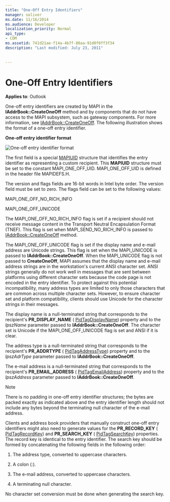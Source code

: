 ```yaml
---
title: "One-Off Entry Identifiers"
manager: soliver
ms.date: 11/16/2014
ms.audience: Developer
localization_priority: Normal
api_type:
- COM
ms.assetid: 741d21ae-f14a-4b7f-80aa-91d0f0ff3f34
description: "Last modified: July 23, 2011"
 
 
---
```


# One-Off Entry Identifiers

  
  
**Applies to**: Outlook 
  
One-off entry identifiers are created by MAPI in the **IAddrBook::CreateOneOff** method and by components that do not have access to the MAPI subsystem, such as gateway components. For more information, see [IAddrBook::CreateOneOff](iaddrbook-createoneoff.md). The following illustration shows the format of a one-off entry identifier.
  
 **One-off entry identifier format**
  
![One-off entry identifier format](media/amapi_69.gif)
  
The first field is a special [MAPIUID](mapiuid.md) structure that identifies the entry identifier as representing a custom recipient. This **MAPIUID** structure must be set to the constant MAPI_ONE_OFF_UID. MAPI_ONE_OFF_UID is defined in the header file MAPIDEFS.H. 
  
The version and flags fields are 16-bit words in Intel byte order. The version field must be set to zero. The flags field can be set to the following values:
  
MAPI_ONE_OFF_NO_RICH_INFO
  
MAPI_ONE_OFF_UNICODE
  
The MAPI_ONE_OFF_NO_RICH_INFO flag is set if a recipient should not receive message content in the Transport Neutral Encapsulation Format (TNEF). This flag is set when MAPI_SEND_NO_RICH_INFO is passed to [IAddrBook::CreateOneOff](iaddrbook-createoneoff.md) method. 
  
The MAPI_ONE_OFF_UNICODE flag is set if the display name and e-mail address are Unicode strings. This flag is set when the MAPI_UNICODE is passed to **IAddrBook::CreateOneOff**. When the MAPI_UNICODE flag is not passed to **CreateOneOff**, MAPI assumes that the display name and e-mail address strings are in the workstation's current ANSI character set. ANSI strings generally do not work well in messages that are sent between platforms using different character sets because the code page is not encoded in the entry identifier. To protect against this potential incompatibility, many address types are limited to only those characters that are common across multiple character sets. However, to ensure character set and platform compatibility, clients should use Unicode for the character strings in their messages.
  
The display name is a null-terminated string that corresponds to the recipient's **PR_DISPLAY_NAME** ( [PidTagDisplayName](pidtagdisplayname-canonical-property.md)) property and to the  _lpszName_ parameter passed to **IAddrBook::CreateOneOff**. The character set is Unicode if the MAPI_ONE_OFF_UNICODE flag is set and ANSI if it is clear. 
  
The address type is a null-terminated string that corresponds to the recipient's **PR_ADDRTYPE** ( [PidTagAddressType](pidtagaddresstype-canonical-property.md)) property and to the  _lpszAdrType_ parameter passed to **IAddrBook::CreateOneOff**. 
  
The e-mail address is a null-terminated string that corresponds to the recipient's **PR_EMAIL_ADDRESS** ( [PidTagEmailAddress](pidtagemailaddress-canonical-property.md)) property and to the  _lpszAddress_ parameter passed to **IAddrBook::CreateOneOff**. 
  
> [!NOTE]
> There is no padding in one-off entry identifier structures; the bytes are packed exactly as indicated above and the entry identifier length should not include any bytes beyond the terminating null character of the e-mail address. 
  
Clients and address book providers that manually construct one-off entry identifiers might also need to generate values for the **PR_RECORD_KEY** ( [PidTagRecordKey](pidtagrecordkey-canonical-property.md)) and **PR_SEARCH_KEY** ( [PidTagSearchKey](pidtagsearchkey-canonical-property.md)) properties. The record key is identical to the entry identifier. The search key should be formed by concatenating the following fields in the following order:
  
1. The address type, converted to uppercase characters.
    
2. A colon (:).
    
3. The e-mail address, converted to uppercase characters.
    
4. A terminating null character.
    
No character set conversion must be done when generating the search key.
  


